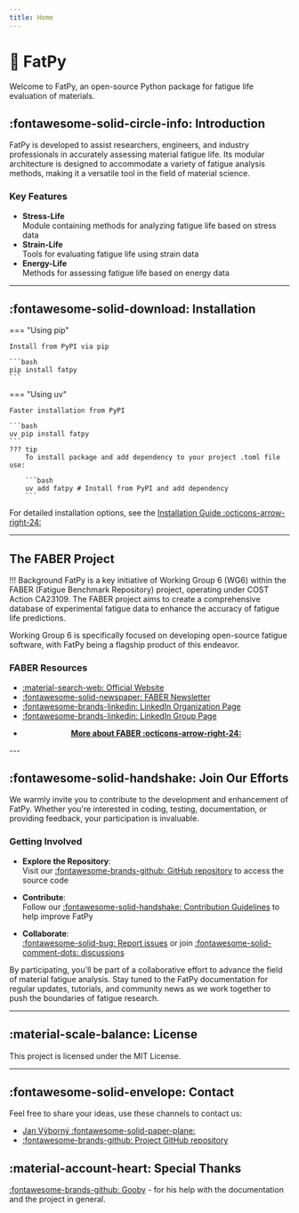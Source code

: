 ```yaml
---
title: Home
---
```


# :pie: FatPy

Welcome to FatPy, an open-source Python package for fatigue life evaluation of materials.

## :fontawesome-solid-circle-info: Introduction

FatPy is developed to assist researchers, engineers, and industry
professionals in accurately assessing material fatigue life. Its modular architecture is designed
to accommodate a variety of fatigue analysis methods, making it a versatile tool in the field of
material science.

### Key Features

- **Stress-Life**  
    Module containing methods for analyzing fatigue life based on stress data
- **Strain-Life**  
    Tools for evaluating fatigue life using strain data
- **Energy-Life**  
    Methods for assessing fatigue life based on energy data

---

## :fontawesome-solid-download: Installation

=== "Using pip"

    Install from PyPI via pip

    ```bash
    pip install fatpy
    ```

=== "Using uv"

    Faster installation from PyPI

    ```bash
    uv pip install fatpy
    ```
    ??? tip
        To install package and add dependency to your project .toml file use:

        ```bash
        uv add fatpy # Install from PyPI and add dependency 
        ```

For detailed installation options, see the [Installation Guide :octicons-arrow-right-24:](development/install.md)

---

## The FABER Project

!!! Background
    FatPy is a key initiative of Working Group 6 (WG6) within the FABER (Fatigue Benchmark Repository) project,
    operating under COST Action CA23109. The FABER project aims to create a comprehensive database of
    experimental fatigue data to enhance the accuracy of fatigue life predictions.

Working Group 6 is specifically focused on developing open-source fatigue software, with FatPy being
a flagship product of this endeavor.

### FABER Resources

<div class="grid cards" markdown>

- [:material-search-web: Official Website](https://faber-cost.eu/)
- [:fontawesome-solid-newspaper: FABER Newsletter](https://faber-cost.eu/media-newsletter/)
- [:fontawesome-brands-linkedin: LinkedIn Organization Page](https://www.linkedin.com/company/faber-cost/about/)
- [:fontawesome-brands-linkedin: LinkedIn Group Page](https://www.linkedin.com/groups/13170259/)

</div>

<div class="grid cards" style="text-align: center;" markdown>

- **[More about FABER :octicons-arrow-right-24:](faber_cost.md)**

</div>
---

## :fontawesome-solid-handshake: Join Our Efforts

We warmly invite you to contribute to the development and enhancement of FatPy. Whether you're
interested in coding, testing, documentation, or providing feedback, your participation is invaluable.

### Getting Involved

- **Explore the Repository**:  
Visit our [:fontawesome-brands-github: GitHub repository](https://github.com/vybornak2/fatpy) to access the source code

- **Contribute**:  
Follow our [:fontawesome-solid-handshake: Contribution Guidelines](development/index.md) to help improve FatPy

- **Collaborate**:  
[:fontawesome-solid-bug: Report issues](https://github.com/vybornak2/fatpy/issues) or join [:fontawesome-solid-comment-dots: discussions](https://github.com/vybornak2/fatpy/discussions)

By participating, you'll be part of a collaborative effort to advance the field of material fatigue analysis.
Stay tuned to the FatPy documentation for regular updates, tutorials, and community news as we work together
to push the boundaries of fatigue research.

---

## :material-scale-balance: License

This project is licensed under the MIT License.

---

## :fontawesome-solid-envelope: Contact

Feel free to share your ideas, use these channels to contact us:

<div class="grid cards" markdown>

- [Jan Výborný :fontawesome-solid-paper-plane:](<jan.vyborny2@gmail.com>)
- [:fontawesome-brands-github: Project GitHub repository](https://github.com/vybornak2/fatpy)

</div>

## :material-account-heart: Special Thanks

[:fontawesome-brands-github: Gooby](https://github.com/jakubda1) - for his help with the documentation and the project in general.
